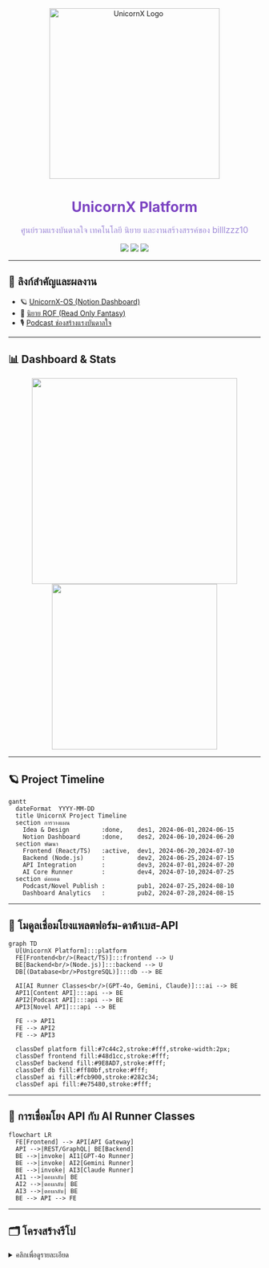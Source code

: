 <div align="center">
  <img src="https://raw.githubusercontent.com/billlzzz10/UnicornX/main/docs/assets/logo/UnicornX-logo-title-dark.png" width="340" alt="UnicornX Logo"/>
  <br>
  <h1 style="color:#7c44c2;">UnicornX Platform</h1>
  <p style="color:#9E8AD7;font-size:1.2em;">
    ศูนย์รวมแรงบันดาลใจ เทคโนโลยี นิยาย และงานสร้างสรรค์ของ billlzzz10
  </p>
  <img src="https://img.shields.io/github/languages/top/billlzzz10/UnicornX?style=for-the-badge&color=7c44c2">
  <img src="https://img.shields.io/github/stars/billlzzz10/UnicornX?style=for-the-badge&color=ff80bf">
  <img src="https://img.shields.io/github/last-commit/billlzzz10/UnicornX?style=for-the-badge&color=48d1cc">
</div>

---

## 🚀 ลิงก์สำคัญและผลงาน

- 🪐 [UnicornX-OS (Notion Dashboard)](https://www.notion.so/UnicornX-OS-2205e81a91ff8015a7a9db9a312771e9)
- 📖 [นิยาย ROF (Read Only Fantasy)](https://www.notion.so/ROF-Story-00c7ea4e34e645cf8f4c9b719c5e9e3e)
- 🎙️ [Podcast ช่องสร้างแรงบันดาลใจ](https://www.notion.so/UnicornX-OS-2205e81a91ff8015a7a9db9a312771e9)

---

## 📊 Dashboard & Stats

<p align="center">
  <img src="https://github-readme-stats.vercel.app/api?username=billlzzz10&show_icons=true&theme=radical&hide=prs&icon_color=ff80bf&title_color=7c44c2&text_color=9E8AD7&bg_color=282c34" width="410">
  <img src="https://github-readme-stats.vercel.app/api/top-langs/?username=billlzzz10&layout=compact&theme=radical&title_color=7c44c2&text_color=9E8AD7&bg_color=282c34" width="330">
</p>

---

## 🪐 Project Timeline

```mermaid
gantt
  dateFormat  YYYY-MM-DD
  title UnicornX Project Timeline
  section การวางแผน
    Idea & Design         :done,    des1, 2024-06-01,2024-06-15
    Notion Dashboard      :done,    des2, 2024-06-10,2024-06-20
  section พัฒนา
    Frontend (React/TS)   :active,  dev1, 2024-06-20,2024-07-10
    Backend (Node.js)     :         dev2, 2024-06-25,2024-07-15
    API Integration       :         dev3, 2024-07-01,2024-07-20
    AI Core Runner        :         dev4, 2024-07-10,2024-07-25
  section ต่อยอด
    Podcast/Novel Publish :         pub1, 2024-07-25,2024-08-10
    Dashboard Analytics   :         pub2, 2024-07-28,2024-08-15
```
---

## 🧩 โมดูลเชื่อมโยงแพลตฟอร์ม-ดาต้าเบส-API

```mermaid
graph TD
  U[UnicornX Platform]:::platform
  FE[Frontend<br/>(React/TS)]:::frontend --> U
  BE[Backend<br/>(Node.js)]:::backend --> U
  DB[(Database<br/>PostgreSQL)]:::db --> BE

  AI[AI Runner Classes<br/>(GPT-4o, Gemini, Claude)]:::ai --> BE
  API1[Content API]:::api --> BE
  API2[Podcast API]:::api --> BE
  API3[Novel API]:::api --> BE

  FE --> API1
  FE --> API2
  FE --> API3

  classDef platform fill:#7c44c2,stroke:#fff,stroke-width:2px;
  classDef frontend fill:#48d1cc,stroke:#fff;
  classDef backend fill:#9E8AD7,stroke:#fff;
  classDef db fill:#ff80bf,stroke:#fff;
  classDef ai fill:#fcb900,stroke:#282c34;
  classDef api fill:#e75480,stroke:#fff;
```
---

## 🔗 การเชื่อมโยง API กับ AI Runner Classes

```mermaid
flowchart LR
  FE[Frontend] --> API[API Gateway]
  API -->|REST/GraphQL| BE[Backend]
  BE -->|invoke| AI1[GPT-4o Runner]
  BE -->|invoke| AI2[Gemini Runner]
  BE -->|invoke| AI3[Claude Runner]
  AI1 -->|ตอบกลับ| BE
  AI2 -->|ตอบกลับ| BE
  AI3 -->|ตอบกลับ| BE
  BE --> API --> FE
```
---

## 🗂️ โครงสร้างรีโป

<details>
<summary>คลิกเพื่อดูรายละเอียด</summary>

```
UnicornX/
├── packages/         # โค้ดหลัก (frontend/backend)
├── docs/             # เอกสาร, โลโก้, อาร์ตเวิร์ก, นิยาย
├── scripts/          # dev tools, automation
├── .github/          # GitHub Actions, templates
├── docker-compose.yml
├── package.json
├── README.md
...
</details>

---

## ⚡ GitHub Actions ตัวอย่าง (CI/CD)

```yaml
# .github/workflows/ci.yml
name: UnicornX CI

on:
  push:
    branches: [main]
  pull_request:
    branches: [main]

jobs:
  build-and-test:
    runs-on: ubuntu-latest
    steps:
      - uses: actions/checkout@v4
      - uses: actions/setup-node@v4
        with:
          node-version: "20"
      - run: npm install
      - run: npm run build
      - run: npm test
```

---

## 🌈 Brand Style

| โทนสี      | Hex       | ตัวอย่าง           |
|:-----------|:---------:|:------------------:|
| Violet     | #7c44c2   | ![#7c44c2](https://via.placeholder.com/30/7c44c2/fff?text=+) |
| Blue       | #48d1cc   | ![#48d1cc](https://via.placeholder.com/30/48d1cc/fff?text=+) |
| Pink       | #ff80bf   | ![#ff80bf](https://via.placeholder.com/30/ff80bf/fff?text=+) |
| Gray       | #9E8AD7   | ![#9E8AD7](https://via.placeholder.com/30/9E8AD7/fff?text=+) |

---

<div align="center">
  <b>🌠 UnicornX: สะท้อนจักรวาลแห่งแรงบันดาลใจและเทคโนโลยี 🌠</b><br>
  <a href="https://www.notion.so/UnicornX-OS-2205e81a91ff8015a7a9db9a312771e9"><img src="https://img.shields.io/badge/Notion-UnicornX--OS-7c44c2?logo=notion&logoColor=fff&style=for-the-badge"></a>
</div>
```

---

